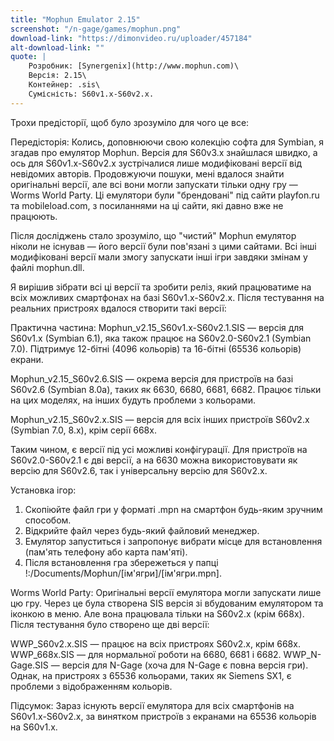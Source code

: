 ```yaml
---
title: "Mophun Emulator 2.15"
screenshot: "/n-gage/games/mophun.png"
download-link: "https://dimonvideo.ru/uploader/457184"
alt-download-link: ""
quote: |
    Розробник: [Synergenix](http://www.mophun.com)\
    Версія: 2.15\
    Контейнер: .sis\
    Сумісність: S60v1.x-S60v2.x.
---
```


Трохи предісторії, щоб було зрозуміло для чого це все:

Передісторія:
Колись, доповнюючи свою колекцію софта для Symbian, я згадав про емулятор Mophun. Версія для S60v3.x знайшлася швидко, а ось для S60v1.x-S60v2.x зустрічалися лише модифіковані версії від невідомих авторів. Продовжуючи пошуки, мені вдалося знайти оригінальні версії, але всі вони могли запускати тільки одну гру — Worms World Party. Ці емулятори були "брендовані" під сайти playfon.ru та mobileload.com, з посиланнями на ці сайти, які давно вже не працюють.

Після досліджень стало зрозуміло, що "чистий" Mophun емулятор ніколи не існував — його версії були пов'язані з цими сайтами. Всі інші модифіковані версії мали змогу запускати інші ігри завдяки змінам у файлі mophun.dll.

Я вирішив зібрати всі ці версії та зробити реліз, який працюватиме на всіх можливих смартфонах на базі S60v1.x-S60v2.x. Після тестування на реальних пристроях вдалося створити такі версії:

Практична частина:
Mophun_v2.15_S60v1.x-S60v2.1.SIS — версія для S60v1.x (Symbian 6.1), яка також працює на S60v2.0-S60v2.1 (Symbian 7.0). Підтримує 12-бітні (4096 кольорів) та 16-бітні (65536 кольорів) екрани.

Mophun_v2.15_S60v2.6.SIS — окрема версія для пристроїв на базі S60v2.6 (Symbian 8.0a), таких як 6630, 6680, 6681, 6682. Працює тільки на цих моделях, на інших будуть проблеми з кольорами.

Mophun_v2.15_S60v2.x.SIS — версія для всіх інших пристроїв S60v2.x (Symbian 7.0, 8.x), крім серії 668x.

Таким чином, є версії під усі можливі конфігурації. Для пристроїв на S60v2.0-S60v2.1 є дві версії, а на 6630 можна використовувати як версію для S60v2.6, так і універсальну версію для S60v2.x.

Установка ігор:
1. Скопіюйте файл гри у форматі .mpn на смартфон будь-яким зручним способом.
2. Відкрийте файл через будь-який файловий менеджер.
3. Емулятор запуститься і запропонує вибрати місце для встановлення (пам'ять телефону або карта пам'яті).
4. Після встановлення гра збережеться у папці !:/Documents/Mophun/[ім'ягри]/[ім'ягри.mpn].

Worms World Party:
Оригінальні версії емулятора могли запускати лише цю гру. Через це була створена SIS версія зі вбудованим емулятором та іконкою в меню. Але вона працювала тільки на S60v2.x (крім 668x). Після тестування було створено ще дві версії:

WWP_S60v2.x.SIS — працює на всіх пристроях S60v2.x, крім 668x.
WWP_668x.SIS — для нормальної роботи на 6680, 6681 і 6682.
WWP_N-Gage.SIS — версія для N-Gage (хоча для N-Gage є повна версія гри).
Однак, на пристроях з 65536 кольорами, таких як Siemens SX1, є проблеми з відображенням кольорів.

Підсумок:
Зараз існують версії емулятора для всіх смартфонів на S60v1.x-S60v2.x, за винятком пристроїв з екранами на 65536 кольорів на S60v1.x.